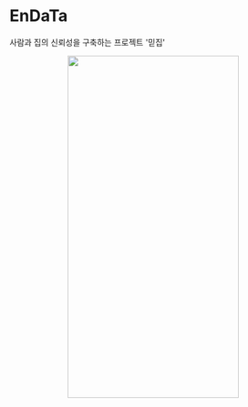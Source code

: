 # EnDaTa
사람과 집의 신뢰성을 구축하는 프로젝트 '믿집'
<center><img src="https://user-images.githubusercontent.com/48886490/66715692-36022900-ee01-11e9-99fb-c1005825ee33.png" width="300" height="600"></center>
